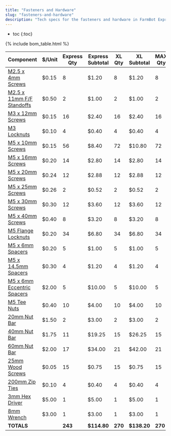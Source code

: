 ```yaml
---
title: "Fasteners and Hardware"
slug: "fasteners-and-hardware"
description: "Tech specs for the fasteners and hardware in FarmBot Express. Visit [our shop](http://shop.farm.bot) to purchase parts."
---
```


* toc
{:toc}

{% include bom_table.html %}

|Component  |$/Unit|Express Qty|Express Subtotal|XL Qty|XL Subtotal|MAX Qty|MAX Subtotal|
|---|---|---|---|---|---|---|---|
|[M2.5 x 4mm Screws](#m25-x-4mm-screws)|$0.15 |8|$1.20 |8|$1.20 |8|$1.20
|[M2.5 x 11mm F/F Standoffs](#standoffs)|$0.50 |2|$1.00 |2|$1.00 |2|$1.00
|[M3 x 12mm Screws](#m3-x-12mm-screws)|$0.15 |16|$2.40 |16|$2.40 |16|$2.40
|[M3 Locknuts](#m3-locknuts)|$0.10 |4|$0.40 |4|$0.40 |4|$0.40
|[M5 x 10mm Screws](#m5-x-10mm-screws)|$0.15 |56|$8.40 |72|$10.80|72|$10.80
|[M5 x 16mm Screws](#m5-x-16mm-screws)|$0.20 |14|$2.80 |14|$2.80 |14|$2.80
|[M5 x 20mm Screws](#m5-x-20mm-screws)|$0.24 |12|$2.88 |12|$2.88 |12|$2.88
|[M5 x 25mm Screws](#m5-x-25mm-screws)|$0.26 |2|$0.52 |2|$0.52 |2|$0.52
|[M5 x 30mm Screws](#m5-x-30mm-screws)|$0.30 |12|$3.60 |12|$3.60 |12|$3.60
|[M5 x 40mm Screws](#m5-x-40mm-screws)|$0.40 |8|$3.20 |8|$3.20 |8|$3.20
|[M5 Flange Locknuts](#m5-flange-locknuts)|$0.20 |34|$6.80 |34|$6.80 |34|$6.80
|[M5 x 6mm Spacers](#m5-x-6mm-spacers)|$0.20 |5|$1.00 |5|$1.00 |5|$1.00
|[M5 x 14.5mm Spacers](#m5-x-145mm-spacers)|$0.30 |4|$1.20 |4|$1.20 |4|$1.20
|[M5 x 6mm Eccentric Spacers](#m5-x-6mm-eccentric-spacers)|$2.00 |5|$10.00|5|$10.00|5|$10.00
|[M5 Tee Nuts](#m5-tee-nuts)|$0.40 |10|$4.00 |10|$4.00 |10|$4.00
|[20mm Nut Bar](#20mm-nut-bar)|$1.50 |2|$3.00 |2|$3.00 |2|$3.00
|[40mm Nut Bar](#40mm-nut-bar)|$1.75 |11|$19.25|15|$26.25|15|$26.25
|[60mm Nut Bar](#60mm-nut-bar)|$2.00 |17|$34.00|21|$42.00|21|$42.00
|[25mm Wood Screws](#wood-screws)|$0.05 |15|$0.75 |15|$0.75 |15|$0.75
|[200mm Zip Ties](#200mm-zip-ties)|$0.10 |4|$0.40 |4|$0.40 |4|$0.40
|[3mm Hex Driver](#3mm-hex-driver)|$5.00 |1|$5.00 |1|$5.00 |1|$5.00
|[8mm Wrench](#8mm-wrench)|$3.00 |1|$3.00 |1|$3.00 |1|$3.00
|**TOTALS** | |**243**|**$114.80**|**270**|**$138.20**|**270**|**$138.20**

